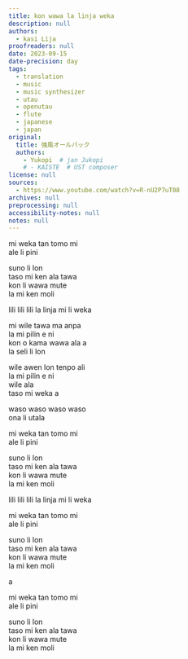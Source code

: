 ```yaml
---
title: kon wawa la linja weka
description: null
authors:
  - kasi Lija
proofreaders: null
date: 2023-09-15
date-precision: day
tags:
  - translation
  - music
  - music synthesizer
  - utau
  - openutau
  - flute
  - japanese
  - japan
original:
  title: 強風オールバック
  authors:
    - Yukopi  # jan Jukopi
    # - KAISTE  # UST composer
license: null
sources:
  - https://www.youtube.com/watch?v=R-nU2P7uT08
archives: null
preprocessing: null
accessibility-notes: null
notes: null
---
```


mi weka tan tomo mi  \
ale li pini

suno li lon  \
taso mi ken ala tawa  \
kon li wawa mute  \
la mi ken moli

lili lili lili la linja mi li weka

mi wile tawa ma anpa  \
la mi pilin e ni  \
kon o kama wawa ala a  \
la seli li lon

wile awen lon tenpo ali  \
la mi pilin e ni  \
wile ala  \
taso mi weka a

waso waso waso waso  \
ona li utala

mi weka tan tomo mi  \
ale li pini

suno li lon  \
taso mi ken ala tawa  \
kon li wawa mute  \
la mi ken moli

lili lili lili la linja mi li weka

mi weka tan tomo mi  \
ale li pini

suno li lon  \
taso mi ken ala tawa  \
kon li wawa mute  \
la mi ken moli

a

mi weka tan tomo mi  \
ale li pini

suno li lon  \
taso mi ken ala tawa  \
kon li wawa mute  \
la mi ken moli
